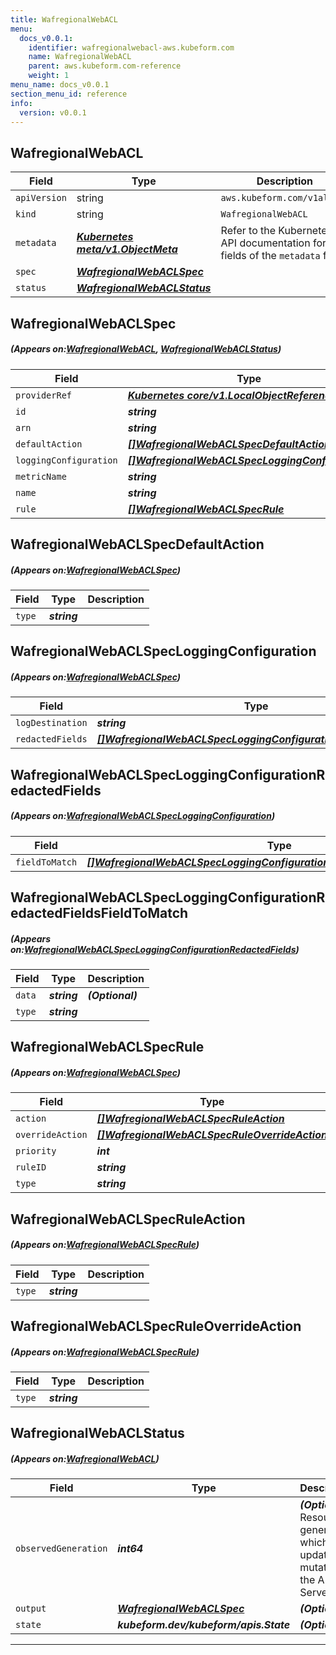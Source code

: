 ```yaml
---
title: WafregionalWebACL
menu:
  docs_v0.0.1:
    identifier: wafregionalwebacl-aws.kubeform.com
    name: WafregionalWebACL
    parent: aws.kubeform.com-reference
    weight: 1
menu_name: docs_v0.0.1
section_menu_id: reference
info:
  version: v0.0.1
---
```


## WafregionalWebACL
| Field | Type | Description |
| ------ | ----- | ----------- |
| `apiVersion` | string | `aws.kubeform.com/v1alpha1` |
|    `kind` | string | `WafregionalWebACL` |
| `metadata` | ***[Kubernetes meta/v1.ObjectMeta](https://kubernetes.io/docs/reference/generated/kubernetes-api/v1.13/#objectmeta-v1-meta)***|Refer to the Kubernetes API documentation for the fields of the `metadata` field.|
| `spec` | ***[WafregionalWebACLSpec](#WafregionalWebACLSpec)***||
| `status` | ***[WafregionalWebACLStatus](#WafregionalWebACLStatus)***||
## WafregionalWebACLSpec
##### (Appears on:[WafregionalWebACL](#WafregionalWebACL), [WafregionalWebACLStatus](#WafregionalWebACLStatus))
| Field | Type | Description |
| ------ | ----- | ----------- |
| `providerRef` | ***[Kubernetes core/v1.LocalObjectReference](https://kubernetes.io/docs/reference/generated/kubernetes-api/v1.13/#localobjectreference-v1-core)***||
| `id` | ***string***||
| `arn` | ***string***| ***(Optional)*** |
| `defaultAction` | ***[[]WafregionalWebACLSpecDefaultAction](#WafregionalWebACLSpecDefaultAction)***||
| `loggingConfiguration` | ***[[]WafregionalWebACLSpecLoggingConfiguration](#WafregionalWebACLSpecLoggingConfiguration)***| ***(Optional)*** |
| `metricName` | ***string***||
| `name` | ***string***||
| `rule` | ***[[]WafregionalWebACLSpecRule](#WafregionalWebACLSpecRule)***| ***(Optional)*** |
## WafregionalWebACLSpecDefaultAction
##### (Appears on:[WafregionalWebACLSpec](#WafregionalWebACLSpec))
| Field | Type | Description |
| ------ | ----- | ----------- |
| `type` | ***string***||
## WafregionalWebACLSpecLoggingConfiguration
##### (Appears on:[WafregionalWebACLSpec](#WafregionalWebACLSpec))
| Field | Type | Description |
| ------ | ----- | ----------- |
| `logDestination` | ***string***||
| `redactedFields` | ***[[]WafregionalWebACLSpecLoggingConfigurationRedactedFields](#WafregionalWebACLSpecLoggingConfigurationRedactedFields)***| ***(Optional)*** |
## WafregionalWebACLSpecLoggingConfigurationRedactedFields
##### (Appears on:[WafregionalWebACLSpecLoggingConfiguration](#WafregionalWebACLSpecLoggingConfiguration))
| Field | Type | Description |
| ------ | ----- | ----------- |
| `fieldToMatch` | ***[[]WafregionalWebACLSpecLoggingConfigurationRedactedFieldsFieldToMatch](#WafregionalWebACLSpecLoggingConfigurationRedactedFieldsFieldToMatch)***||
## WafregionalWebACLSpecLoggingConfigurationRedactedFieldsFieldToMatch
##### (Appears on:[WafregionalWebACLSpecLoggingConfigurationRedactedFields](#WafregionalWebACLSpecLoggingConfigurationRedactedFields))
| Field | Type | Description |
| ------ | ----- | ----------- |
| `data` | ***string***| ***(Optional)*** |
| `type` | ***string***||
## WafregionalWebACLSpecRule
##### (Appears on:[WafregionalWebACLSpec](#WafregionalWebACLSpec))
| Field | Type | Description |
| ------ | ----- | ----------- |
| `action` | ***[[]WafregionalWebACLSpecRuleAction](#WafregionalWebACLSpecRuleAction)***| ***(Optional)*** |
| `overrideAction` | ***[[]WafregionalWebACLSpecRuleOverrideAction](#WafregionalWebACLSpecRuleOverrideAction)***| ***(Optional)*** |
| `priority` | ***int***||
| `ruleID` | ***string***||
| `type` | ***string***| ***(Optional)*** |
## WafregionalWebACLSpecRuleAction
##### (Appears on:[WafregionalWebACLSpecRule](#WafregionalWebACLSpecRule))
| Field | Type | Description |
| ------ | ----- | ----------- |
| `type` | ***string***||
## WafregionalWebACLSpecRuleOverrideAction
##### (Appears on:[WafregionalWebACLSpecRule](#WafregionalWebACLSpecRule))
| Field | Type | Description |
| ------ | ----- | ----------- |
| `type` | ***string***||
## WafregionalWebACLStatus
##### (Appears on:[WafregionalWebACL](#WafregionalWebACL))
| Field | Type | Description |
| ------ | ----- | ----------- |
| `observedGeneration` | ***int64***| ***(Optional)*** Resource generation, which is updated on mutation by the API Server.|
| `output` | ***[WafregionalWebACLSpec](#WafregionalWebACLSpec)***| ***(Optional)*** |
| `state` | ***kubeform.dev/kubeform/apis.State***| ***(Optional)*** |
---
